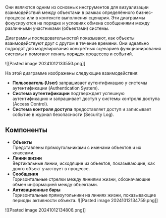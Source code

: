 Они  являются одним из основных инструментов для визуализации взаимодействий между объектами в рамках определённого бизнес-процесса или в контексте выполнения сценария. Эти диаграммы фокусируются на порядке и условиях обмена сообщениями между различными участниками (объектами) системы.

Диаграммы последовательностей показывают, как объекты взаимодействуют друг с другом в течение времени. Они идеально подходят для моделирования конкретных сценариев функционирования системы и помогают понять порядок процессов и событий.

![[Pasted image 20241012133550.png]]

На этой диаграмме изображены следующие взаимодействия:

- **Пользователь (User)** запрашивает аутентификацию у системы аутентификации (Authentication System).
- **Система аутентификации** подтверждает успешную аутентификацию и запрашивает доступ у системы контроля доступа (Access Control).
- **Система контроля доступа** предоставляет доступ и записывает событие в журнал безопасности (Security Log).



## Компоненты

- **Объекты**<br>Представлены прямоугольниками с именами объектов и их классами.
- **Линии жизни**<br>Вертикальные линии, исходящие из объектов, показывающие, как долго объект участвует в процессе.
- **Сообщения**<br>Горизонтальные стрелки между линиями жизни, обозначающие обмен информацией между объектами.
- **Активационные бары**<br>Горизонтальные прямоугольники на линиях жизни, показывающие периоды активности объекта.
![[Pasted image 20241012134759.png]]

![[Pasted image 20241012134806.png]]

